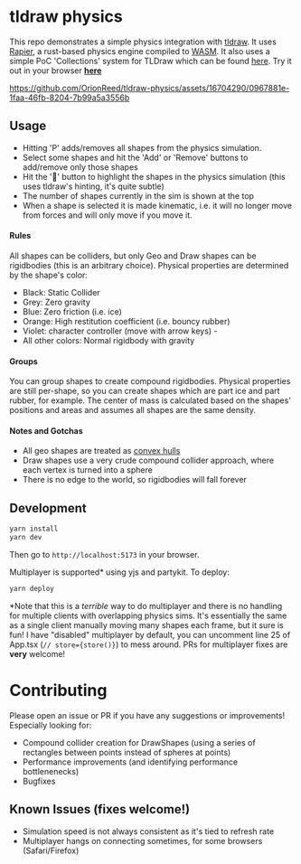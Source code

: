 # tldraw physics
This repo demonstrates a simple physics integration with [tldraw](https://github.com/tldraw/tldraw). It uses [Rapier](https://rapier.rs), a rust-based physics engine compiled to [WASM](https://webassembly.org). It also uses a simple PoC 'Collections' system for TLDraw which can be found [here](https://github.com/OrionReed/tldraw-physics/tree/main/tldraw-collections). Try it out in your browser **[here](https://orionreed.github.io/tldraw-physics/)**


https://github.com/OrionReed/tldraw-physics/assets/16704290/0967881e-1faa-46fb-8204-7b99a5a3556b


## Usage
- Hitting 'P' adds/removes all shapes from the physics simulation.
- Select some shapes and hit the 'Add' or 'Remove' buttons to add/remove only those shapes
- Hit the '🔦' button to highlight the shapes in the physics simulation (this uses tldraw's hinting, it's quite subtle)
- The number of shapes currently in the sim is shown at the top
- When a shape is selected it is made kinematic, i.e. it will no longer move from forces and will only move if you move it.

#### Rules
All shapes can be colliders, but only Geo and Draw shapes can be rigidbodies (this is an arbitrary choice). Physical properties are determined by the shape's color:
- Black: Static Collider
- Grey: Zero gravity
- Blue: Zero friction (i.e. ice)
- Orange: High restitution coefficient (i.e. bouncy rubber)
- Violet: character controller (move with arrow keys) - 
- All other colors: Normal rigidbody with gravity

#### Groups
You can group shapes to create compound rigidbodies. Physical properties are still per-shape, so you can create shapes which are part ice and part rubber, for example. The center of mass is calculated based on the shapes' positions and areas and assumes all shapes are the same density.

#### Notes and Gotchas
- All geo shapes are treated as [convex hulls](https://en.wikipedia.org/wiki/Convex_hull)
- Draw shapes use a very crude compound collider approach, where each vertex is turned into a sphere
- There is no edge to the world, so rigidbodies will fall forever

## Development
```bash
yarn install
yarn dev
```
Then go to `http://localhost:5173` in your browser.

Multiplayer is supported* using yjs and partykit. To deploy:
```bash
yarn deploy
```

*Note that this is a _terrible_ way to do multiplayer and there is no handling for multiple clients with overlapping physics sims. It's essentially the same as a single client manually moving many shapes each frame, but it sure is fun! I have "disabled" multiplayer by default, you can uncomment line 25 of App.tsx (`// store={store()}`) to mess around. PRs for multiplayer fixes are **very** welcome!

# Contributing
Please open an issue or PR if you have any suggestions or improvements! Especially looking for:
- Compound collider creation for DrawShapes (using a series of rectangles between points instead of spheres at points)
- Performance improvements (and identifying performance bottlenenecks)
- Bugfixes

## Known Issues (fixes welcome!)
- Simulation speed is not always consistent as it's tied to refresh rate
- Multiplayer hangs on connecting sometimes, for some browsers (Safari/Firefox)